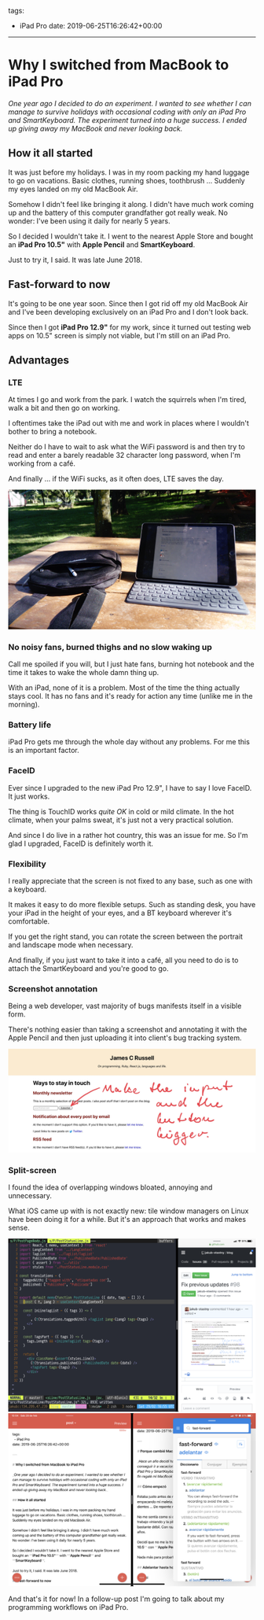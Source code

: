 tags:
  - iPad Pro
date: 2019-06-25T16:26:42+00:00

---

# Why I switched from MacBook to iPad Pro

_One year ago I decided to do an experiment. I wanted to see whether I can manage to survive holidays with occasional coding with only an iPad Pro and SmartKeyboard. The experiment turned into a huge success. I ended up giving away my MacBook and never looking back._

## How it all started

It was just before my holidays. I was in my room packing my hand luggage to go on vacations. Basic clothes, running shoes, toothbrush ... Suddenly my eyes landed on my old MacBook Air.

Somehow I didn't feel like bringing it along. I didn't have much work coming up and the battery of this computer grandfather got really weak. No wonder: I've been using it daily for nearly 5 years.

So I decided I wouldn't take it. I went to the nearest Apple Store and bought an **iPad Pro 10.5"** with **Apple Pencil** and **SmartKeyboard**.

Just to try it, I said. It was late June 2018.

## Fast-forward to now

It's going to be one year soon. Since then I got rid off my old MacBook Air and I've been developing exclusively on an iPad Pro and I don't look back.

Since then I got **iPad Pro 12.9"** for my work, since it turned out testing web apps on 10.5" screen is simply not viable, but I'm still on an iPad Pro.

## Advantages

### LTE

At times I go and work from the park. I watch the squirrels when I'm tired, walk a bit and then go on working.

I oftentimes take the iPad out with me and work in places where I wouldn't bother to bring a notebook.

Neither do I have to wait to ask what the WiFi password is and then try to read and enter a barely readable 32 character long password, when I'm working from a café.

And finally ... if the WiFi sucks, as it often does, LTE saves the day.

![Working outside on my iPad.](working-outside.jpg)

### No noisy fans, burned thighs and no slow waking up

Call me spoiled if you will, but I just hate fans, burning hot notebook and the time it takes to wake the whole damn thing up.

With an iPad, none of it is a problem. Most of the time the thing actually stays cool. It has no fans and it's ready for action any time (unlike me in the morning).

### Battery life

iPad Pro gets me through the whole day without any problems. For me this is an important factor.

### FaceID

Ever since I upgraded to the new iPad Pro 12.9", I have to say I love FaceID. It just works.

The thing is TouchID works _quite OK_ in cold or mild climate. In the hot climate, when your palms sweat, it's just not a very practical solution.

And since I do live in a rather hot country, this was an issue for me. So I'm glad I upgraded, FaceID is definitely worth it.

### Flexibility

I really appreciate that the screen is not fixed to any base, such as one with a keyboard.

It makes it easy to do more flexible setups. Such as standing desk, you have your iPad in the height of your eyes, and a BT keyboard wherever it's comfortable.

If you get the right stand, you can rotate the screen between the portrait and landscape mode when necessary.

And finally, if you just want to take it into a café, all you need to do is to attach the SmartKeyboard and you're good to go.

### Screenshot annotation

Being a web developer, vast majority of bugs manifests itself in a visible form.

There's nothing easier than taking a screenshot and annotating it with the Apple Pencil and then just uploading it into client's bug tracking system.

![Screenshot annotated with Apple Pencil.](screenshot-annotation.jpg)

### Split-screen

I found the idea of overlapping windows bloated, annoying and unnecessary.

What iOS came up with is not exactly new: tile window managers on Linux have been doing it for a while. But it's an approach that works and makes sense.

![Using split screen to view a Blink terminal and GitHub issues at the same time.](split-screen-1.png)
![Using split screen to have 2 windows of 1Writer open at once and translate a post from English to Spanish.](split-screen-2.png)

And that's it for now! In a follow-up post I'm going to talk about my programming workflows on iPad Pro.